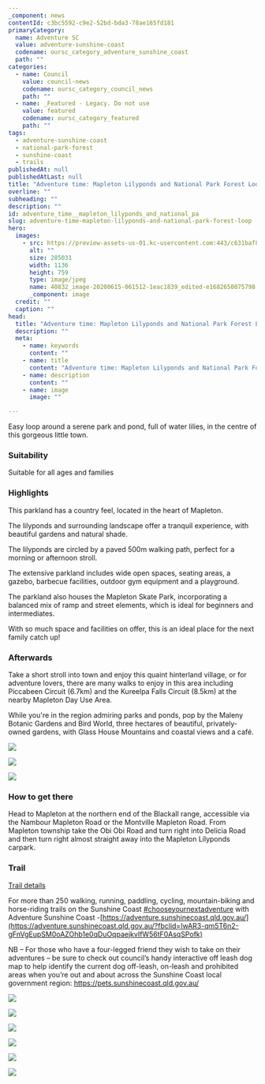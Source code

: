 ```yaml
---
_component: news
contentId: c3bc5592-c9e2-52bd-bda3-78ae165fd181
primaryCategory:
  name: Adventure SC
  value: adventure-sunshine-coast
  codename: oursc_category_adventure_sunshine_coast
  path: ""
categories:
  - name: Council
    value: council-news
    codename: oursc_category_council_news
    path: ""
  - name: _Featured - Legacy. Do not use
    value: featured
    codename: oursc_category_featured
    path: ""
tags:
  - adventure-sunshine-coast
  - national-park-forest
  - sunshine-coast
  - trails
publishedAt: null
publishedAtLast: null
title: "Adventure time: Mapleton Lilyponds and National Park Forest Loop"
overline: ""
subheading: ""
description: ""
id: adventure_time__mapleton_lilyponds_and_national_pa
slug: adventure-time-mapleton-lilyponds-and-national-park-forest-loop
hero:
  images:
    - src: https://preview-assets-us-01.kc-usercontent.com:443/c631baf8-1b46-001f-580c-d0001b68b4a8/03cb6afc-0dd5-40d1-8c7d-309c712d47bf/40832_image-20200615-061512-1eac1839_edited-e1682650075798.jpg
      alt: ""
      size: 285031
      width: 1136
      height: 759
      type: image/jpeg
      name: 40832_image-20200615-061512-1eac1839_edited-e1682650075798.jpg
      _component: image
  credit: ""
  caption: ""
head:
  title: "Adventure time: Mapleton Lilyponds and National Park Forest Loop"
  description: ""
  meta:
    - name: keywords
      content: ""
    - name: title
      content: "Adventure time: Mapleton Lilyponds and National Park Forest Loop"
    - name: description
      content: ""
    - name: image
      image: ""

---
```

Easy loop around a serene park and pond, full of water lilies, in the centre of this gorgeous little town.

### Suitability

Suitable for all ages and families

### Highlights

This parkland has a country feel, located in the heart of Mapleton.

The lilyponds and surrounding landscape offer a tranquil experience, with beautiful gardens and natural shade.

The lilyponds are circled by a paved 500m walking path, perfect for a morning or afternoon stroll.

The extensive parkland includes wide open spaces, seating areas, a gazebo, barbecue facilities, outdoor gym equipment and a playground.

The parkland also houses the Mapleton Skate Park, incorporating a balanced mix of ramp and street elements, which is ideal for beginners and intermediates.

With so much space and facilities on offer, this is an ideal place for the next family catch up!

### Afterwards

Take a short stroll into town and enjoy this quaint hinterland village, or for adventure lovers, there are many walks to enjoy in this area including Piccabeen Circuit (6.7km) and the Kureelpa Falls Circuit (8.5km) at the nearby Mapleton Day Use Area.

While you're in the region admiring parks and ponds, pop by the Maleny Botanic Gardens and Bird World, three hectares of beautiful, privately-owned gardens, with Glass House Mountains and coastal views and a café.

![](https://preview-assets-us-01.kc-usercontent.com:443/c631baf8-1b46-001f-580c-d0001b68b4a8/d4861d6d-4410-46cb-82c6-d7b70406f98a/40832_image-20200615-061653-62a6da10_edited-922x1024.jpg)

![](https://preview-assets-us-01.kc-usercontent.com:443/c631baf8-1b46-001f-580c-d0001b68b4a8/24611ded-8599-4e44-a3c3-0896b7f5cd11/40832_image-20200615-061545-a9cf0ff6_edited-922x1024.jpg)

![](https://preview-assets-us-01.kc-usercontent.com:443/c631baf8-1b46-001f-580c-d0001b68b4a8/8ffff389-a052-45eb-b1f9-67cca01c3587/40832_image-20200615-062240-8c1a9f13_edited-922x1024.jpg)

### How to get there

Head to Mapleton at the northern end of the Blackall range, accessible via the Nambour Mapleton Road or the Montville Mapleton Road. From Mapleton township take the Obi Obi Road and turn right into Delicia Road and then turn right almost straight away into the Mapleton Lilyponds carpark.

### Trail

[Trail details](https://bit.ly/3AwZ0eB)


For more than 250 walking, running, paddling, cycling, mountain-biking and horse-riding trails on the Sunshine Coast [#chooseyournextadventure](https://www.facebook.com/hashtag/chooseyournextadventure?__eep__=6&__cft__[0]=AZUZ7UqZDzChJ0j038YJzXvFMRf6jY4Fww8RxLqIb3iuoT2EjqK5tQ51ZyQEgaRvMvuo_jjYNgpU8HFsW2hyMfkj_YcUS39qd0FSJqqpiFjtigDByTWjEixKk0eSEr6NgPU&__tn__=*NK-R)
&#x20;with Adventure Sunshine Coast -[https://adventure.sunshinecoast.qld.gov.au/](https://adventure.sunshinecoast.qld.gov.au/?fbclid=IwAR3-qm5T6n2-gFnVgEupSM0oAZOhb1e0qDuOqpaejkvIfW56tF0AsqSPofk)


NB – For those who have a four-legged friend they wish to take on their adventures – be sure to check out council’s handy interactive off leash dog map to help identify the current dog off-leash, on-leash and prohibited areas when you’re out and about across the Sunshine Coast local government region: <https://pets.sunshinecoast.qld.gov.au/>


![](https://preview-assets-us-01.kc-usercontent.com:443/c631baf8-1b46-001f-580c-d0001b68b4a8/4cc0c2dd-b837-4244-ab14-f646218fd73c/40832_image-20200615-004345-36b57ed8_edited-922x1024.jpg)

![](https://preview-assets-us-01.kc-usercontent.com:443/c631baf8-1b46-001f-580c-d0001b68b4a8/df5f038f-611f-47b0-9a54-9e50c9fcc7e5/40832_image-20200615-061446-7d99be92_edited-922x1024.jpg)

![](https://preview-assets-us-01.kc-usercontent.com:443/c631baf8-1b46-001f-580c-d0001b68b4a8/fb9e1600-da19-4b5f-aec7-b1728dbb600a/40832_image-20200615-061518-57c84f75_edited-2-922x1024.jpg)

![](https://preview-assets-us-01.kc-usercontent.com:443/c631baf8-1b46-001f-580c-d0001b68b4a8/10ca0edc-5a8b-4f1b-ab92-f5bb7753117d/40832_Mapleton-Duckponds-Road-and-Forest-Loop-IMG_3091-2-1024x768.jpg)

![](https://preview-assets-us-01.kc-usercontent.com:443/c631baf8-1b46-001f-580c-d0001b68b4a8/7b533312-bcf2-4703-97b0-cb2d6d35a228/40832_Mapleton-Duckponds-Road-and-Forest-Loop-IMG_3101-1-1024x768.jpg)

![](https://preview-assets-us-01.kc-usercontent.com:443/c631baf8-1b46-001f-580c-d0001b68b4a8/54ba5079-eeec-4aa7-8a8a-ca7d33b3f6fa/map-1.jpg)
